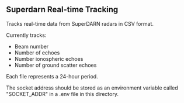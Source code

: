 ## Superdarn Real-time Tracking

Tracks real-time data from SuperDARN radars in CSV format.

Currently tracks:
* Beam number
* Number of echoes
* Number ionospheric echoes
* Number of ground scatter echoes

Each file represents a 24-hour period.

The socket address should be stored as an environment variable called "SOCKET_ADDR" in a .env file in this directory.